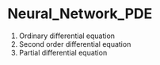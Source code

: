 # Neural_Network_PDE
1. Ordinary differential equation
2. Second order differential equation
3. Partial differential equation
